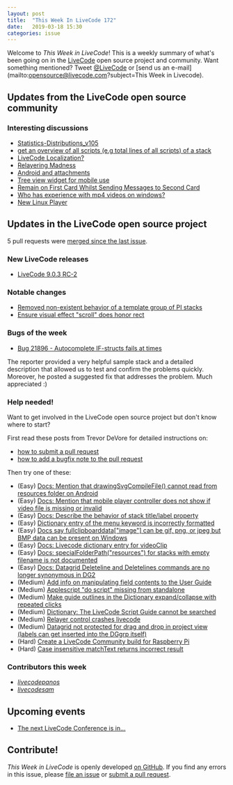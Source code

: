 ```yaml
---
layout: post
title:  "This Week In LiveCode 172"
date:   2019-03-18 15:30
categories: issue
---
```


Welcome to *This Week in LiveCode*!  This is a weekly summary of what's been
going on in the [LiveCode](https://livecode.com/) open source project and
community.  Want something mentioned?  Tweet
[@LiveCode](https://twitter.com/LiveCode) or
[send us an e-mail](mailto:opensource@livecode.com?subject=This Week in Livecode).

## Updates from the LiveCode open source community

<!---
### News & blog posts

- [Visitors in LiveCode](https://livecode.com/visitors-in-livecode/)
--->

### Interesting discussions

- [Statistics-Distributions_v105](https://www.mail-archive.com/use-livecode@lists.runrev.com/msg100945.html)
- [get an overview of all scripts (e.g total lines of all scripts) of a	stack](https://www.mail-archive.com/use-livecode@lists.runrev.com/msg100954.html)
- [LiveCode Localization?](https://www.mail-archive.com/use-livecode@lists.runrev.com/msg101026.html)
- [Relayering Madness](https://www.mail-archive.com/use-livecode@lists.runrev.com/msg100985.html)
- [Android and attachments](https://www.mail-archive.com/use-livecode@lists.runrev.com/msg101001.html)
- [Tree view widget for mobile use](https://www.mail-archive.com/use-livecode@lists.runrev.com/msg101010.html)
- [Remain on First Card Whilst Sending Messages to Second Card](https://www.mail-archive.com/use-livecode@lists.runrev.com/msg101031.html)
- [Who has experience with mp4 videos on windows?](https://www.mail-archive.com/use-livecode@lists.runrev.com/msg101036.html)
- [New Linux Player](http://forums.livecode.com/viewtopic.php?t=32331&p=177691#p177691)

## Updates in the LiveCode open source project

5 pull requests were [merged since the last issue](https://github.com/search?q=org%3Alivecode+is%3Apublic+is%3Apr+is%3Amerged+merged%3A2019-03-11..2019-03-17&type=Issues).



### New LiveCode releases

- [LiveCode 9.0.3 RC-2](https://www.mail-archive.com/use-livecode@lists.runrev.com/msg100984.html)



### Notable changes

- [Removed non-existent behavior of a template group of PI stacks](https://github.com/livecode/livecode-ide/pull/2042)
- [Ensure visual effect "scroll" does honor rect](https://github.com/livecode/livecode/pull/6903)


### Bugs of the week

- [Bug 21896 - Autocomplete IF-structs fails at times](https://quality.livecode.com/show_bug.cgi?id=21896)

The reporter provided a very helpful sample stack and a detailed description that allowed us to test and confirm the problems quickly. Moreover,
he posted a suggested fix that addresses the problem. Much appreciated :)


### Help needed!

Want to get involved in the LiveCode open source project but don't know where
to start?  

First read these posts from Trevor DeVore for detailed instructions on:

- [how to submit a pull request](https://www.mail-archive.com/use-livecode@lists.runrev.com/msg98530.html)
- [how to add a bugfix note to the pull request](https://www.mail-archive.com/use-livecode@lists.runrev.com/msg98611.html)

Then try one of these:

- (Easy) [Docs: Mention that drawingSvgCompileFile() cannot read from resources folder on Android](https://quality.livecode.com/show_bug.cgi?id=21822)
- (Easy) [Docs: Mention that mobile player controller does not show if video file is missing or invalid](https://quality.livecode.com/show_bug.cgi?id=19631)
- (Easy) [Docs: Describe the behavior of stack title/label property](https://quality.livecode.com/show_bug.cgi?id=19660)
- (Easy) [Dictionary entry of the menu keyword is incorrectly formatted](https://quality.livecode.com/show_bug.cgi?id=20364)
- (Easy) [Docs say fullclipboarddata["image"] can be gif, png, or jpeg but BMP data can be present on Windows](https://quality.livecode.com/show_bug.cgi?id=20472)
- (Easy) [Docs: Livecode dictionary entry for videoClip](https://quality.livecode.com/show_bug.cgi?id=21156)
- (Easy) [Docs: specialFolderPath("resources") for stacks with empty filename is not documented](https://quality.livecode.com/show_bug.cgi?id=21183)
- (Easy) [Docs: Datagrid Deleteline and Deletelines commands are no longer synonymous in DG2](https://quality.livecode.com/show_bug.cgi?id=21576)
- (Medium) [Add info on manipulating field contents to the User Guide](http://quality.livecode.com/show_bug.cgi?id=18990)
- (Medium) [Applescript "do script" missing from standalone](http://quality.livecode.com/show_bug.cgi?id=20993)
- (Medium) [Make guide outlines in the Dictionary expand/collapse with repeated clicks](http://quality.livecode.com/show_bug.cgi?id=18184)
- (Medium) [Dictionary: The LiveCode Script Guide cannot be searched](http://quality.livecode.com/show_bug.cgi?id=15957)
- (Medium) [Relayer control crashes livecode](https://quality.livecode.com/show_bug.cgi?id=21460)
- (Medium) [Datagrid not protected for drag and drop in project view (labels can get inserted into the DGgrp itself)](https://quality.livecode.com/show_bug.cgi?id=21750)
- (Hard) [Create a LiveCode Community build for Raspberry Pi](http://forums.livecode.com/viewtopic.php?f=76&t=27912)
- (Hard) [Case insensitive matchText returns incorrect result](https://quality.livecode.com/show_bug.cgi?id=15312)


### Contributors this week

- *[livecodepanos](https://github.com/livecodepanos)*  
- *[livecodesam](https://github.com/livecodesam)*  

<!--
## Other LiveCode News

This section brings you other interesting news from across the LiveCode universe over the last week. This section may include non OSS projects.

- [Android doesn't ask permission to use camera](http://forums.livecode.com/viewtopic.php?t=32295&p=177380#p177380)
-->


## Upcoming events

* [The next LiveCode Conference is in...](https://www.mail-archive.com/use-livecode@lists.runrev.com/msg94801.html)


## Contribute!

*This Week in LiveCode* is openly developed
[on GitHub](https://github.com/livecode/this-week-in-livecode).
If you find any errors in this issue, please
[file an issue](https://github.com/livecode/this-week-in-livecode/issues) or
[submit a pull request](https://github.com/livecode/this-week-in-livecode/pulls).
